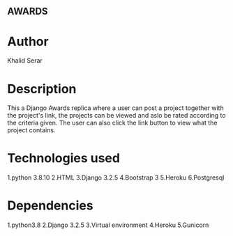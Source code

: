 ## AWARDS

# Author
Khalid Serar

# Description
This a Django Awards replica where a user can post a project together with the project's link, the projects can be viewed and aslo be rated according to the criteria given. The user can also click the link button to view what the project contains.

# Technologies used
1.python 3.8.10
2.HTML
3.Django 3.2.5
4.Bootstrap 3
5.Heroku
6.Postgresql


# Dependencies
1.python3.8
2.Django 3.2.5
3.Virtual environment
4.Heroku
5.Gunicorn